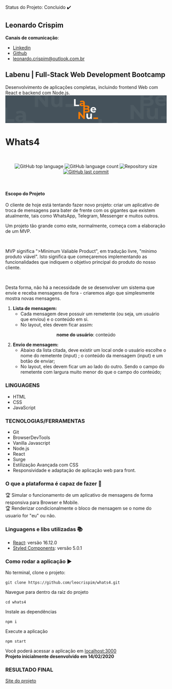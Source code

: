 Status do Projeto: Concluido :heavy_check_mark:

## Leonardo Crispim

**Canais de comunicação**:
- [Linkedin](https://www.linkedin.com/in/leonardo-crispim-371a23134/)
- [Github](https://github.com/leocrispim)
- <leonardo.crispim@outlook.com.br>
## Labenu | Full-Stack Web Development Bootcamp
Desenvolvimento de aplicações completas, incluindo frontend Web com React e backend com Node.js.
[![Screenshot_1](https://github.com/leocrispim/stuff/blob/master/Lbn.png)](https://www.labenu.com.br/)
# Whats4
<br>

<p align="center">
  <img alt="GitHub top language" src="https://img.shields.io/github/languages/top/leocrispim/whats4">
  <img alt="GitHub language count" src="https://img.shields.io/github/languages/count/leocrispim/whats4">
  <img alt="Repository size" src="https://img.shields.io/github/repo-size/leocrispim/whats4">
  <a href="https://github.com/leocrispim/whats4/commits/master">
    <img alt="GitHub last commit" src="https://img.shields.io/github/last-commit/leocrispim/whats4">
  </a>
</p>

<br>

#### Escopo do Projeto
<p>O cliente de hoje está tentando fazer novo projeto: criar um aplicativo de troca de mensagens para bater de frente com os gigantes que existem atualmente, tais como WhatsApp, Telegram, Messenger e muitos outros.</p>

<p>Um projeto tão grande como este, normalmente, começa com a elaboração de um MVP.</p> <br>
  
<p>MVP significa ">Minimum Valiable Product", em tradução livre, "mínimo produto viável". Isto significa que começaremos implementando as funcionalidades que indiquem o objetivo principal do produto do nosso cliente. </p> <br>

<p>Desta forma, não há a necessidade de se desenvolver um sistema que envie e receba mensagens de fora - criaremos algo que simplesmente mostra novas mensagens.</p>

1. **Lista de mensagem:**
    - Cada mensagem deve possuir um remetente (ou seja, um usuário que enviou) e o conteúdo em si.
    - No layout, eles devem ficar assim:
    
<p align="center"> <b>nome do usuário</b>: conteúdo </p>

2. **Envio de mensagem:**
    - Abaixo da lista citada, deve existir um local onde o usuário escolhe o nome do remetente (input) ; o conteúdo da mensagem (input) e um botão de enviar;
    - No layout, eles devem ficar um ao lado do outro. Sendo o campo do remetente com largura muito menor do que o campo do conteúdo;
    
### LINGUAGENS
* HTML
* CSS
* JavaScript
### TECNOLOGIAS/FERRAMENTAS
* Git
* BrowserDevTools
* Vanilla Javascript
* Node.js
* React
* Surge
* Estilização Avançada com CSS
* Responsividade e adaptação de aplicação web para front.
### O que a plataforma é capaz de fazer :checkered_flag:
:trophy: Simular o funcionamento de um aplicativo de mensagens de forma responsiva para Browser e Mobile. <br>
:trophy: Renderizar condicionalmente o bloco de mensagem se o nome do usuario for "eu" ou não.
### Linguagens e libs utilizadas :books:
- [React](https://pt-br.reactjs.org/): versão 16.12.0
- [Styled Components](https://styled-components.com/): versão 5.0.1
### Como rodar a aplicação :arrow_forward:
No terminal, clone o projeto: 
```
git clone https://github.com/leocrispim/whats4.git
```
Navegue para dentro da raiz do projeto
```
cd whats4
```
Instale as dependências
```
npm i
```
Execute a aplicação
```
npm start
```
Você poderá acessar a aplicação em [localhost:3000](http:localhost:3000) <br>
**Projeto inicialmente desenvolvido em 14/02/2020**
### RESULTADO FINAL
[Site do projeto](http:leocrispimwhats4.surge.sh)

